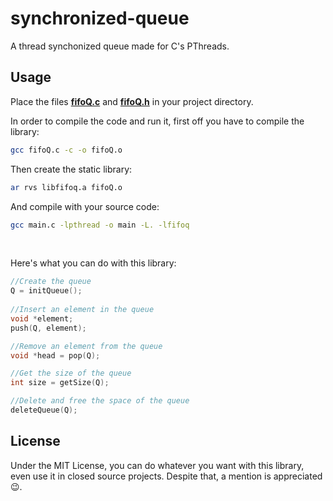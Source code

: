 # synchronized-queue

A thread synchonized queue made for C's PThreads.

## Usage 

Place the files **[fifoQ.c](fifoQ.c)** and **[fifoQ.h](fifoQ.h)** in your project directory.

In order to compile the code and run it, first off you have to compile the library:

```sh
gcc fifoQ.c -c -o fifoQ.o
```

Then create the static library: 

```sh
ar rvs libfifoq.a fifoQ.o
```

And compile with your source code:

```sh
gcc main.c -lpthread -o main -L. -lfifoq
```

<br>

Here's what you can do with this library: 
```c
//Create the queue
Q = initQueue();
	
//Insert an element in the queue
void *element;
push(Q, element);

//Remove an element from the queue
void *head = pop(Q);

//Get the size of the queue
int size = getSize(Q);

//Delete and free the space of the queue
deleteQueue(Q);
```

## License

Under the MIT License, you can do whatever you want with this library, even use it in closed source projects. Despite that, a mention is appreciated :wink:.
